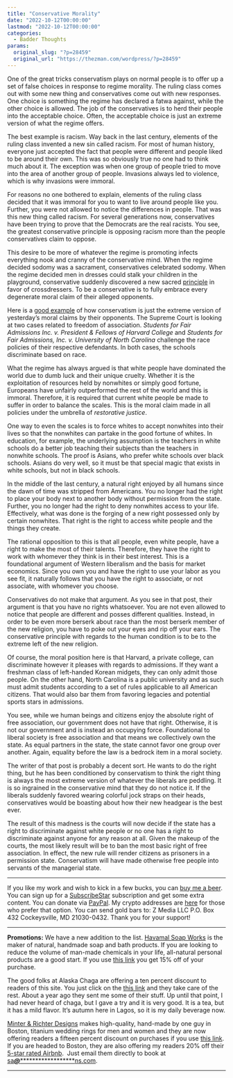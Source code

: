 ```yaml
---
title: "Conservative Morality"
date: "2022-10-12T00:00:00"
lastmod: "2022-10-12T00:00:00"
categories:
  - Badder Thoughts
params:
  original_slug: "?p=28459"
  original_url: "https://thezman.com/wordpress/?p=28459"
---
```


One of the great tricks conservatism plays on normal people is to offer
up a set of false choices in response to regime morality. The ruling
class comes out with some new thing and conservatives come out with new
responses. One choice is something the regime has declared a fatwa
against, while the other choice is allowed. The job of the conservatives
is to herd their people into the acceptable choice. Often, the
acceptable choice is just an extreme version of what the regime offers.

The best example is racism. Way back in the last century, elements of
the ruling class invented a new sin called racism. For most of human
history, everyone just accepted the fact that people were different and
people liked to be around their own. This was so obviously true no one
had to think much about it. The exception was when one group of people
tried to move into the area of another group of people. Invasions always
led to violence, which is why invasions were immoral.

For reasons no one bothered to explain, elements of the ruling class
decided that it was immoral for you to want to live around people like
you. Further, you were not allowed to notice the differences in people.
That was this new thing called racism. For several generations now,
conservatives have been trying to prove that the Democrats are the real
racists. You see, the greatest conservative principle is opposing racism
more than the people conservatives claim to oppose.

This desire to be more of whatever the regime is promoting infects
everything nook and cranny of the conservative mind. When the regime
decided sodomy was a sacrament, conservatives celebrated sodomy. When
the regime decided men in dresses could stalk your children in the
playground, conservative suddenly discovered a new sacred <a
href="https://www.nationalreview.com/2016/12/transgender-bathrooms-conservative-defense-transgender-rights/"
rel="noopener" target="_blank">principle</a> in favor of crossdressers.
To be a conservative is to fully embrace every degenerate moral claim of
their alleged opponents.

Here is a <a
href="https://www.theamericanconservative.com/will-the-supreme-court-end-affirmative-action/"
rel="noopener" target="_blank">good example</a> of how conservatism is
just the extreme version of yesterday’s moral claims by their opponents.
The Supreme Court is looking at two cases related to freedom of
association. *Students for Fair Admissions Inc. v. President & Fellows
of Harvard College* and *Students for Fair Admissions, Inc. v.
University of North Carolina* challenge the race policies of their
respective defendants. In both cases, the schools discriminate based on
race.

What the regime has always argued is that white people have dominated
the world due to dumb luck and their unique cruelty. Whether it is the
exploitation of resources held by nonwhites or simply good fortune,
Europeans have unfairly outperformed the rest of the world and this is
immoral. Therefore, it is required that current white people be made to
suffer in order to balance the scales. This is the moral claim made in
all policies under the umbrella of *restorative justice*.

One way to even the scales is to force whites to accept nonwhites into
their lives so that the nonwhites can partake in the good fortune of
whites. In education, for example, the underlying assumption is the
teachers in white schools do a better job teaching their subjects than
the teachers in nonwhite schools. The proof is Asians, who prefer white
schools over black schools. Asians do very well, so it must be that
special magic that exists in white schools, but not in black schools.

In the middle of the last century, a natural right enjoyed by all humans
since the dawn of time was stripped from Americans. You no longer had
the right to place your body next to another body without permission
from the state. Further, you no longer had the right to deny nonwhites
access to your life. Effectively, what was done is the forging of a new
right possessed only by certain nonwhites. That right is the right to
access white people and the things they create.

The rational opposition to this is that all people, even white people,
have a right to make the most of their talents. Therefore, they have the
right to work with whomever they think is in their best interest. This
is a foundational argument of Western liberalism and the basis for
market economics. Since you own you and have the right to use your labor
as you see fit, it naturally follows that you have the right to
associate, or not associate, with whomever you choose.

Conservatives do not make that argument. As you see in that post, their
argument is that you have no rights whatsoever. You are not even allowed
to notice that people are different and posses different qualities.
Instead, in order to be even more berserk about race than the most
berserk member of the new religion, you have to poke out your eyes and
rip off your ears. The conservative principle with regards to the human
condition is to be to the extreme left of the new religion.

Of course, the moral position here is that Harvard, a private college,
can discriminate however it pleases with regards to admissions. If they
want a freshman class of left-handed Korean midgets, they can only admit
those people. On the other hand, North Carolina is a public university
and as such must admit students according to a set of rules applicable
to all American citizens. That would also bar them from favoring
legacies and potential sports stars in admissions.

You see, while we human beings and citizens enjoy the absolute right of
free association, our government does not have that right. Otherwise, it
is not our government and is instead an occupying force. Foundational to
liberal society is free association and that means we collectively own
the state. As equal partners in the state, the state cannot favor one
group over another. Again, equality before the law is a bedrock item in
a moral society.

The writer of that post is probably a decent sort. He wants to do the
right thing, but he has been conditioned by conservatism to think the
right thing is always the most extreme version of whatever the liberals
are peddling. It is so ingrained in the conservative mind that they do
not notice it. If the liberals suddenly favored wearing colorful jock
straps on their heads, conservatives would be boasting about how their
new headgear is the best ever.

The result of this madness is the courts will now decide if the state
has a right to discriminate against white people or no one has a right
to discriminate against anyone for any reason at all. Given the makeup
of the courts, the most likely result will be to ban the most basic
right of free association. In effect, the new rule will render citizens
as prisoners in a permission state. Conservatism will have made
otherwise free people into servants of the managerial state.

------------------------------------------------------------------------

If you like my work and wish to kick in a few bucks, you can
<a href="https://www.buymeacoffee.com/mujolulu" rel="noopener"
target="_blank">buy me a beer</a>. You can sign up for a
<a href="https://www.subscribestar.com/the-z-blog" rel="noopener"
target="_blank">SubscribeStar</a> subscription and get some extra
content. You can donate via <a
href="https://www.paypal.com/donate/?cmd=_s-xclick&amp;hosted_button_id=UDAS2Q8JYA6CN&amp;source=url"
rel="noopener" target="_blank">PayPal</a>. My crypto addresses are
<a href="https://thezman.com/wordpress/?page_id=22713" rel="noopener"
target="_blank">here</a> for those who prefer that option. You can send
gold bars to: Z Media LLC P.O. Box 432 Cockeysville, MD 21030-0432.
Thank you for your support!

------------------------------------------------------------------------

**Promotions:** We have a new addition to the list.
<a href="https://havamalsoapworks.com/" rel="noopener"
target="_blank">Havamal Soap Works</a> is the maker of natural, handmade
soap and bath products. If you are looking to reduce the volume of
man-made chemicals in your life, all-natural personal products are a
good start. If you use
<a href="https://havamalsoapworks.com/discount/ZMAN" rel="noopener"
target="_blank">this link</a> you get 15% off of your purchase.

The good folks at Alaska Chaga are offering a ten percent discount to
readers of this site. You just click on the
<a href="https://alaskachaga.us/discount/ZMAN" rel="noopener noreferrer"
target="_blank">this link</a> and they take care of the rest. About a
year ago they sent me some of their stuff. Up until that point, I had
never heard of chaga, but I gave a try and it is very good. It is a tea,
but it has a mild flavor. It’s autumn here in Lagos, so it is my daily
beverage now.

<a href="https://www.minterandrichterdesigns.com/"
rel="noreferrer nofollow noopener" target="_blank">Minter &amp; Richter
Designs</a> makes high-quality, hand-made by one guy in Boston, titanium
wedding rings for men and women and they are now offering readers a
fifteen percent discount on purchases if you use
<a href="https://www.minterandrichterdesigns.com/discount/ZMAN"
rel="noreferrer nofollow noopener" target="_blank">this link</a>.
<span class="highlight"><span class="colour"><span class="font"><span class="size">If
you are headed to Boston, they are also offering my readers 20% off
their <a
href="https://www.airbnb.com/users/7988017/listings?user_id=7988017&amp;s=3"
rel="noopener noreferrer" target="_blank">5-star rated Airbnb</a>.  Just
email them directly to book at
<a href="mailto:sa***@*********************ns.com"
data-original-string="tjoaL7TPSzwv0kvMZA72PQ==cb7ZMU5AIK1AL8L1aM7+A6VZMPmZRGmuGKywIxko0mBrBbwwS7a0QqtHbeIkmnHyhqf"><span
class="apbct-email-encoder"
data-original-string="4oN/OzlAE/Iq8bNHt1UI3g==cb72ROm9841aNBTjTummWnyQ8boTMAvu2gHWkB2U5nNX+xSCC5MWV5tk1B6dCNIdB93"
title="This contact has been encoded by Anti-Spam by CleanTalk. Click to decode. To finish the decoding make sure that JavaScript is enabled in your browser.">sa<span
class="apbct-blur">***</span>@<span
class="apbct-blur">*********************</span>ns.com</span></a>.</span></span></span></span>

------------------------------------------------------------------------
